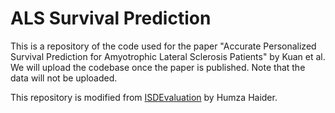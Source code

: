 # ALS Survival Prediction
This is a repository of the code used for the paper "Accurate Personalized Survival Prediction for Amyotrophic Lateral Sclerosis Patients" by Kuan et al. We will upload the codebase once the paper is published. Note that the data will not be uploaded.

This repository is modified from [ISDEvaluation](https://github.com/haiderstats/ISDEvaluation) by Humza Haider.
